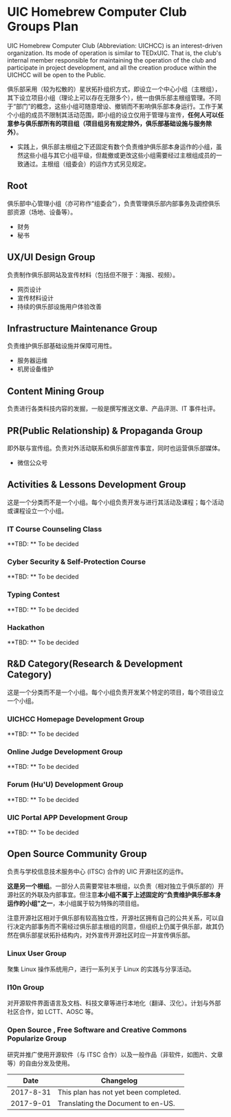 # UIC Homebrew Computer Club Groups Plan


UIC Homebrew Computer Club (Abbreviation: UICHCC) is an interest-driven organization. Its mode of operation is similar to TEDxUIC. That is, the club's internal member responsible for maintaining the operation of the club and participate in project development, and all the creation produce within the UICHCC will be open to the Public.

俱乐部采用（较为松散的）星状拓扑组织方式，即设立一个中心小组（主根组），其下设立项目小组（理论上可以存在无限多个），统一由俱乐部主根组管理。不同于“部门”的概念，这些小组可随意增设、撤销而不影响俱乐部本身运行。工作于某个小组的成员不限制其活动范围，即小组的设立仅用于管理与宣传，**任何人可以任意参与俱乐部所有的项目组（项目组另有规定除外，俱乐部基础设施与服务除外）**。
-  实践上，俱乐部主根组之下还固定有数个负责维护俱乐部本身运作的小组，虽然这些小组与其它小组平级，但裁撤或更改这些小组需要经过主根组成员的一致通过。主根组（组委会）的运作方式另见规定。

## Root

俱乐部中心管理小组（亦可称作“组委会”），负责管理俱乐部内部事务及调控俱乐部资源（场地、设备等）。

- 财务
- 秘书

## UX/UI Design Group

负责制作俱乐部网站及宣传材料（包括但不限于：海报、视频）。

- 网页设计
- 宣传材料设计
- 持续的俱乐部设施用户体验改善

## Infrastructure Maintenance Group

负责维护俱乐部基础设施并保障可用性。
- 服务器运维
- 机房设备维护

## Content Mining Group

负责进行各类科技内容的发掘，一般是撰写推送文章、产品评测、IT 事件社评。

## PR(Public Relationship) & Propaganda Group

即外联与宣传组。负责对外活动联系和俱乐部宣传事宜，同时也运营俱乐部媒体。

- 微信公众号

## Activities & Lessons Development Group

这是一个分类而不是一个小组。每个小组负责开发与进行其活动及课程；每个活动或课程设立一个小组。

### IT Course Counseling Class

**TBD: ** To be decided

### Cyber Security & Self-Protection Course

**TBD: ** To be decided

### Typing Contest

**TBD: ** To be decided

### Hackathon

**TBD: ** To be decided

## R&D Category(Research & Development Category)

这是一个分类而不是一个小组。每个小组负责开发某个特定的项目，每个项目设立一个小组。

### UICHCC Homepage Development Group

**TBD: ** To be decided

### Online Judge Development Group

**TBD: ** To be decided

### Forum (Hu'U) Development Group

**TBD: ** To be decided

### UIC Portal APP Development Group

**TBD: ** To be decided

## Open Source Community Group

负责与学校信息技术服务中心 (ITSC) 合作的 UIC 开源社区的运作。

**这是另一个根组**。一部分人员需要常驻本根组，以负责（相对独立于俱乐部的）开源社区的外联及内部事宜。但注意**本小组不属于上述固定的“负责维护俱乐部本身运作的小组”之一**，本小组属于较为特殊的项目组。

注意开源社区相对于俱乐部有较高独立性，开源社区拥有自己的公共关系，可以自行决定内部事务而不需经过俱乐部主根组的同意，但组织上仍属于俱乐部，故其仍然在俱乐部星状拓扑结构内，对外宣传开源社区时应一并宣传俱乐部。

### Linux User Group

聚集 Linux 操作系统用户，进行一系列关于 Linux 的实践与分享活动。

### l10n Group

对开源软件界面语言及文档、科技文章等进行本地化（翻译、汉化）。计划与外部社区合作，如 LCTT、AOSC 等。

### Open Source , Free Software and Creative Commons Popularize Group

研究并推广使用开源软件（与 ITSC 合作）以及一般作品（非软件，如图片、文章等）的自由分发及使用。



| Date      | Changelog                             |
| --------- | ------------------------------------- |
| 2017-8-31 | This plan has not yet been completed. |
| 2017-9-01 | Translating the Document to en-US.    |
